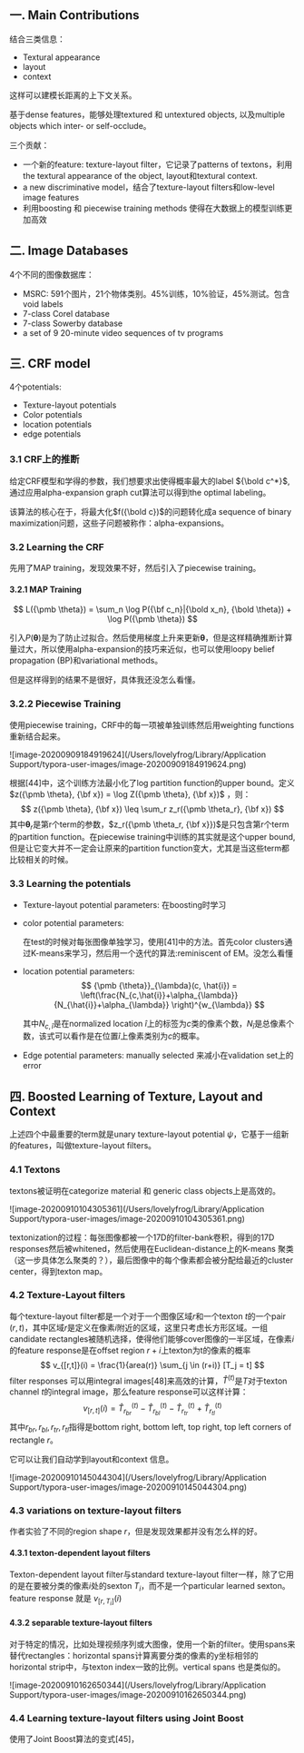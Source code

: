 ## 一. Main Contributions

结合三类信息：

* Textural appearance
* layout
* context

这样可以建模长距离的上下文关系。

基于dense features，能够处理textured 和 untextured objects, 以及multiple objects which inter- or self-occlude。

三个贡献：

* 一个新的feature: texture-layout filter，它记录了patterns of textons，利用the textural appearance of the object, layout和textural context.
* a new discriminative model，结合了texture-layout filters和low-level image features
* 利用boosting 和 piecewise training methods 使得在大数据上的模型训练更加高效

## 二. Image Databases

4个不同的图像数据库：

* MSRC: 591个图片，21个物体类别。45%训练，10%验证，45%测试。包含void labels
* 7-class Corel database
* 7-class Sowerby database
* a set of 9 20-minute video sequences of tv programs

## 三. CRF model

4个potentials:

* Texture-layout potentials
* Color potentials
* location potentials
* edge potentials

### 3.1 CRF上的推断

给定CRF模型和学得的参数，我们想要求出使得概率最大的label ${\bold c^*}$, 通过应用alpha-expansion graph cut算法可以得到the optimal labeling。

该算法的核心在于，将最大化$f({\bold c})$的问题转化成a sequence of binary maximization问题，这些子问题被称作：alpha-expansions。

### 3.2 Learning the CRF

先用了MAP training，发现效果不好，然后引入了piecewise training。

#### 3.2.1 MAP Training

$$
L({\pmb \theta}) = \sum_n \log P({\bf c_n}|{\bold x_n}, {\bold \theta}) + \log P({\pmb \theta})
$$

引入$P(\pmb \theta)$是为了防止过拟合。然后使用梯度上升来更新$\pmb \theta$，但是这样精确推断计算量过大，所以使用alpha-expansion的技巧来近似，也可以使用loopy belief propagation (BP)和variational methods。

但是这样得到的结果不是很好，具体我还没怎么看懂。

### 3.2.2 Piecewise Training

使用piecewise training，CRF中的每一项被单独训练然后用weighting functions重新结合起来。

![image-20200909184919624](/Users/lovelyfrog/Library/Application Support/typora-user-images/image-20200909184919624.png)

根据[44]中，这个训练方法最小化了log partition function的upper bound。定义$z({\pmb \theta}, {\bf x}) = \log Z({\pmb \theta}, {\bf x})$ ，则：
$$
z({\pmb \theta}, {\bf x}) \leq \sum_r z_r({\pmb \theta_r}, {\bf x})
$$
其中${\pmb \theta_r}$是第r个term的参数，$z_r({\pmb \theta_r, {\bf x}})$是只包含第r个term的partition function。在piecewise training中训练的其实就是这个upper bound, 但是让它变大并不一定会让原来的partition function变大，尤其是当这些term都比较相关的时候。

### 3.3 Learning the potentials

* Texture-layout potential parameters: 在boosting时学习

* color potential parameters:

  在test的时候对每张图像单独学习，使用[41]中的方法。首先color clusters通过K-means来学习，然后用一个迭代的算法:reminiscent of EM。没怎么看懂

* location potential parameters:
	$$
  {\pmb {\theta}}_{\lambda}(c, \hat{i}) = \left(\frac{N_{c,\hat{i}}+\alpha_{\lambda}}{N_{\hat{i}}+\alpha_{\lambda}} \right)^{w_{\lambda}}
  $$
  
  其中$N_{c,\hat{i}}$是在normalized location $\hat{i}$上的标签为$c$类的像素个数，$N_{\hat{i}}$是总像素个数，该式可以看作是在位置$\hat{i}$上像素类别为$c$的概率。
  
* Edge potential parameters: manually selected 来减小在validation set上的error

## 四. Boosted Learning of Texture, Layout and Context

上述四个中最重要的term就是unary texture-layout potential $\psi$，它基于一组新的features，叫做texture-layout filters。

### 4.1 Textons

textons被证明在categorize material 和 generic class objects上是高效的。



![image-20200910104305361](/Users/lovelyfrog/Library/Application Support/typora-user-images/image-20200910104305361.png)

textonization的过程：每张图像都被一个17D的filter-bank卷积，得到的17D responses然后被whitened，然后使用在Euclidean-distance上的K-means 聚类（这一步具体怎么聚类的？），最后图像中的每个像素都会被分配给最近的cluster center，得到texton map。

### 4.2 Texture-Layout filters

每个texture-layout filter都是一个对于一个图像区域$r$和一个texton $t$的一个pair $(r, t)$，其中区域$r$是定义在像素$i$附近的区域，这里只考虑长方形区域。一组candidate rectangles被随机选择，使得他们能够cover图像的一半区域，在像素$i$的feature response是在offset region $r+i$上texton为t的像素的概率
$$
v_{[r,t]}(i) = \frac{1}{area(r)} \sum_{j \in (r+i)} [T_j = t]
$$
filter responses 可以用integral images[48]来高效的计算，$\hat{T}^{(t)}$是$T$对于texton channel $t$的integral image，那么feature response可以这样计算：
$$
v_{[r,t]}(i) = \hat{T}^{(t)}_{r_{br}} - \hat{T}^{(t)}_{r_{bl}} - \hat{T}^{(t)}_{r_{tr}} + \hat{T}^{(t)}_{r_{tl}}
$$
其中$r_{br}, r_{bl}, r_{tr}, r_{tl}$指得是bottom right, bottom left, top right, top left corners of rectangle $r$。

它可以让我们自动学到layout和context 信息。

![image-20200910145044304](/Users/lovelyfrog/Library/Application Support/typora-user-images/image-20200910145044304.png)

### 4.3 variations on texture-layout filters

作者实验了不同的region shape $r$，但是发现效果都并没有怎么样的好。

#### 4.3.1 texton-dependent layout filters

Texton-dependent layout filter与standard texture-layout filter一样，除了它用的是在要被分类的像素$i$处的sexton $T_i$，而不是一个particular learned sexton。feature response 就是 $v_{[r, T_i]}(i)$

#### 4.3.2 separable texture-layout filters

对于特定的情况，比如处理视频序列或大图像，使用一个新的filter。使用spans来替代rectangles：horizontal spans计算离要分类的像素的y坐标相邻的horizontal strip中，与texton index一致的比例。vertical spans 也是类似的。

![image-20200910162650344](/Users/lovelyfrog/Library/Application Support/typora-user-images/image-20200910162650344.png)

### 4.4 Learning texture-layout filters using Joint Boost

使用了Joint Boost算法的变式[45]，